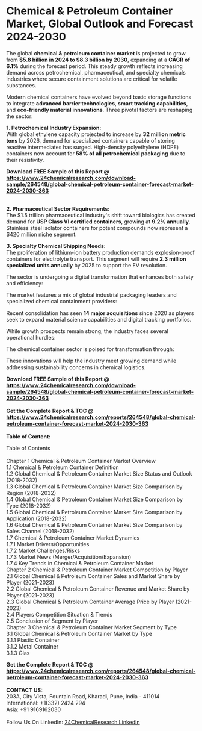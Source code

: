 <h1>Chemical &amp; Petroleum Container Market, Global Outlook and Forecast 2024-2030</h1><p>The global <strong>chemical &amp; petroleum container market</strong> is projected to grow from <strong>$5.8 billion in 2024 to $8.3 billion by 2030</strong>, expanding at a <strong>CAGR of 6.1%</strong> during the forecast period. This steady growth reflects increasing demand across petrochemical, pharmaceutical, and specialty chemicals industries where secure containment solutions are critical for volatile substances.</p><p>Modern chemical containers have evolved beyond basic storage functions to integrate <strong>advanced barrier technologies</strong>, <strong>smart tracking capabilities</strong>, and <strong>eco-friendly material innovations</strong>. Three pivotal factors are reshaping the sector:</p><p><strong>1. Petrochemical Industry Expansion:</strong><br>
With global ethylene capacity projected to increase by <strong>32 million metric tons</strong> by 2026, demand for specialized containers capable of storing reactive intermediates has surged. High-density polyethylene (HDPE) containers now account for <strong>58% of all petrochemical packaging</strong> due to their resistivity.</p><div><b>Download FREE Sample of this Report @ 
            <a href="https://www.24chemicalresearch.com/download-sample/264548/global-chemical-petroleum-container-forecast-market-2024-2030-363">
            https://www.24chemicalresearch.com/download-sample/264548/global-chemical-petroleum-container-forecast-market-2024-2030-363</a></b></div><br><p><strong>2. Pharmaceutical Sector Requirements:</strong><br>
The $1.5 trillion pharmaceutical industry's shift toward biologics has created demand for <strong>USP Class VI certified containers</strong>, growing at <strong>9.2% annually</strong>. Stainless steel isolator containers for potent compounds now represent a $420 million niche segment.</p><p><strong>3. Specialty Chemical Shipping Needs:</strong><br>
The proliferation of lithium-ion battery production demands explosion-proof containers for electrolyte transport. This segment will require <strong>2.3 million specialized units annually</strong> by 2025 to support the EV revolution.</p><p>The sector is undergoing a digital transformation that enhances both safety and efficiency:</p><p>The market features a mix of global industrial packaging leaders and specialized chemical containment providers:</p><p>Recent consolidation has seen <strong>14 major acquisitions</strong> since 2020 as players seek to expand material science capabilities and digital tracking portfolios.</p><p>While growth prospects remain strong, the industry faces several operational hurdles:</p><p>The chemical container sector is poised for transformation through:</p><p>These innovations will help the industry meet growing demand while addressing sustainability concerns in chemical logistics.</p><div><b>Download FREE Sample of this Report @ 
            <a href="https://www.24chemicalresearch.com/download-sample/264548/global-chemical-petroleum-container-forecast-market-2024-2030-363">
            https://www.24chemicalresearch.com/download-sample/264548/global-chemical-petroleum-container-forecast-market-2024-2030-363</a></b></div><br><div><b>Get the Complete Report & TOC @ 
            <a href="https://www.24chemicalresearch.com/reports/264548/global-chemical-petroleum-container-forecast-market-2024-2030-363">
            https://www.24chemicalresearch.com/reports/264548/global-chemical-petroleum-container-forecast-market-2024-2030-363</a></b></div><br>
            <b>Table of Content:</b><p>Table of Contents<br />
<br />
Chapter 1 Chemical & Petroleum Container Market Overview<br />
    1.1 Chemical & Petroleum Container Definition<br />
    1.2 Global Chemical & Petroleum Container Market Size Status and Outlook (2018-2032)<br />
    1.3 Global Chemical & Petroleum Container Market Size Comparison by Region (2018-2032)<br />
    1.4 Global Chemical & Petroleum Container Market Size Comparison by Type (2018-2032)<br />
    1.5 Global Chemical & Petroleum Container Market Size Comparison by Application (2018-2032)<br />
    1.6 Global Chemical & Petroleum Container Market Size Comparison by Sales Channel (2018-2032)<br />
    1.7 Chemical & Petroleum Container Market Dynamics<br />
        1.7.1 Market Drivers/Opportunities<br />
        1.7.2 Market Challenges/Risks<br />
        1.7.3 Market News (Merger/Acquisition/Expansion)<br />
        1.7.4 Key Trends in Chemical & Petroleum Container Market<br />
Chapter 2 Chemical & Petroleum Container Market Competition by Player<br />
    2.1 Global Chemical & Petroleum Container Sales and Market Share by Player (2021-2023)<br />
    2.2 Global Chemical & Petroleum Container Revenue and Market Share by Player (2021-2023)<br />
    2.3 Global Chemical & Petroleum Container Average Price by Player (2021-2023)<br />
    2.4 Players Competition Situation & Trends<br />
    2.5 Conclusion of Segment by Player<br />
Chapter 3 Chemical & Petroleum Container Market Segment by Type<br />
    3.1 Global Chemical & Petroleum Container Market by Type<br />
        3.1.1 Plastic Container<br />
        3.1.2 Metal Container<br />
        3.1.3 Glas</p><div><b>Get the Complete Report & TOC @ 
            <a href="https://www.24chemicalresearch.com/reports/264548/global-chemical-petroleum-container-forecast-market-2024-2030-363">
            https://www.24chemicalresearch.com/reports/264548/global-chemical-petroleum-container-forecast-market-2024-2030-363</a></b></div><br><b>CONTACT US:</b><br>
            203A, City Vista, Fountain Road, Kharadi, Pune, India - 411014<br>
            International: +1(332) 2424 294<br>
            Asia: +91 9169162030 <br><br>
            Follow Us On LinkedIn: <a href="https://www.linkedin.com/company/24chemicalresearch/">24ChemicalResearch LinkedIn</a>